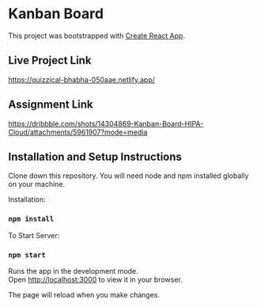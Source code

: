 # Kanban Board

This project was bootstrapped with [Create React App](https://github.com/facebook/create-react-app).

## Live Project Link

https://quizzical-bhabha-050aae.netlify.app/

## Assignment Link

https://dribbble.com/shots/14304869-Kanban-Board-HIPA-Cloud/attachments/5961907?mode=media


## Installation and Setup Instructions

Clone down this repository. You will need node and npm installed globally on your machine.

Installation:
### `npm install`

To Start Server:
### `npm start`

Runs the app in the development mode.\
Open [http://localhost:3000](http://localhost:3000) to view it in your browser.

The page will reload when you make changes.


